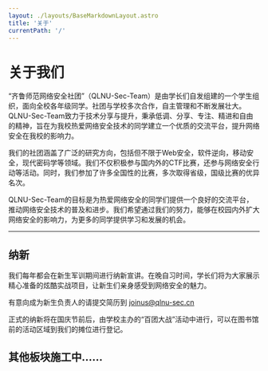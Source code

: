 ```yaml
---
layout: ./layouts/BaseMarkdownLayout.astro
title: '关于'
currentPath: '/'
---
```


# 关于我们

“齐鲁师范网络安全社团”（QLNU-Sec-Team）是由学长们自发组建的一个学生组织，面向全校各年级同学。社团与学校多次合作，自主管理和不断发展壮大。QLNU-Sec-Team致力于技术分享与提升，秉承低调、分享、专注、精进和自由的精神，旨在为我校热爱网络安全技术的同学建立一个优质的交流平台，提升网络安全在我校的影响力。

我们的社团涵盖了广泛的研究方向，包括但不限于Web安全，软件逆向，移动安全，现代密码学等领域。我们不仅积极参与国内外的CTF比赛，还参与网络安全行动等活动。同时，我们参加了许多全国性的比赛，多次取得省级，国级比赛的优异名次。

QLNU-Sec-Team的目标是为热爱网络安全的同学们提供一个良好的交流平台，推动网络安全技术的普及和进步。我们希望通过我们的努力，能够在校园内外扩大网络安全的影响力，为更多的同学提供学习和发展的机会。

---

## 纳新

我们每年都会在新生军训期间进行纳新宣讲。在晚自习时间，学长们将为大家展示精心准备的炫酷实战项目，让新生们亲身感受到网络安全的魅力。

有意向成为新生负责人的请提交简历到 joinus@qlnu-sec.cn

正式的纳新将在国庆节前后，由学校主办的“百团大战”活动中进行，可以在图书馆前的活动区域到我们的摊位进行登记。

## 其他板块施工中......